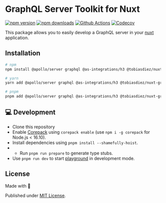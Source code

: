 # GraphQL Server Toolkit for Nuxt

[![npm version][npm-version-src]][npm-version-href]
[![npm downloads][npm-downloads-src]][npm-downloads-href]
[![Github Actions][github-actions-src]][github-actions-href]
[![Codecov][codecov-src]][codecov-href]

This package allows you to easily develop a GraphQL server in your [nuxt](v3.nuxtjs.org) application.

## Installation

```sh
# npm
npm install @apollo/server graphql @as-integrations/h3 @tobiasdiez/nuxt-graphql-server

# yarn
yarn add @apollo/server graphql @as-integrations/h3 @tobiasdiez/nuxt-graphql-server

# pnpm
pnpm add @apollo/server graphql @as-integrations/h3 @tobiasdiez/nuxt-graphql-server
```

## 💻 Development

- Clone this repository
- Enable [Corepack](https://github.com/nodejs/corepack) using `corepack enable` (use `npm i -g corepack` for Node.js < 16.10).
- Install dependencies using `pnpm install --shamefully-hoist`.
- - Run `pnpm run prepare` to generate type stubs.
- Use `pnpm run dev` to start [playground](./playground) in development mode.

## License

Made with 💛

Published under [MIT License](./LICENSE).

<!-- Badges -->

[npm-version-src]: https://img.shields.io/npm/v/@as-integrations/h3?style=flat-square
[npm-version-href]: https://npmjs.com/package/@as-integrations/h3
[npm-downloads-src]: https://img.shields.io/npm/dm/@as-integrations/h3?style=flat-square
[npm-downloads-href]: https://npmjs.com/package/@as-integrations/h3
[github-actions-src]: https://img.shields.io/github/workflow/status/apollo-server-integrations/apollo-server-integration-h3/ci/main?style=flat-square
[github-actions-href]: https://github.com/apollo-server-integrations/apollo-server-integration-h3/actions?query=workflow%3Aci
[codecov-src]: https://img.shields.io/codecov/c/gh/apollo-server-integrations/apollo-server-integration-h3/main?style=flat-square
[codecov-href]: https://codecov.io/gh/apollo-server-integrations/apollo-server-integration-h3
